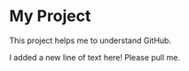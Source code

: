 # My Project

This project helps me to understand GitHub.

I added a new line of text here! Please pull me.
